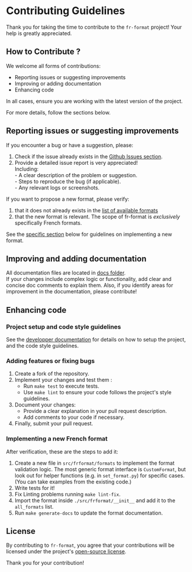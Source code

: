 # Contributing Guidelines

Thank you for taking the time to contribute to the `fr-format` project! Your help is greatly appreciated.

## How to Contribute ?

We welcome all forms of contributions: 

* Reporting issues or suggesting improvements
* Improving or adding documentation
* Enhancing code

In all cases, ensure you are working with the latest version of the project.

For more details, follow the sections below.

## Reporting issues or suggesting improvements

If you encounter a bug or have a suggestion, please:

1. Check if the issue already exists in the [Github Issues section](https://github.com/datagouv/fr-format/issues).
2. Provide a detailed issue report is very appreciated!\
   Including:\
              - A clear description of the problem or suggestion.\
              - Steps to reproduce the bug (if applicable).\
              - Any relevant logs or screenshots.

If you want to propose a new format, please verify:

1. that it does not already exists in the [list of available formats](./docs/formats.md)
2. that the new format is relevant. The scope of fr-format is _exclusively_ specifically French formats. 

See the [specific section](#implementing-a-new-french-format) below for guidelines on implementing a new format.

## Improving and adding documentation

All documentation files are located in [docs folder](./docs).\
If your changes include complex logic or functionality, add clear and concise doc comments to explain them.
Also, if you identify areas for improvement in the documentation, please contribute!

## Enhancing code

### Project setup and code style guidelines

See the [developper documentation](./docs/dev_documentation.md) for details on how to setup the project, and the code style guidelines.

### Adding features or fixing bugs

1. Create a fork of the repository.
2. Implement your changes and test them :
   - Run `make test` to execute tests.
   - Use `make lint` to ensure your code follows the project's style guidelines.
3. Document your changes:
   - Provide a clear explanation in your pull request description.
   - Add comments to your code if necessary.
4. Finally, submit your pull request.

### Implementing a new French format

After verification, these are the steps to add it:

1. Create a new file in `src/frformat/formats` to implement the format validation logic. The most generic format interface is `CustomFormat`, but look out for helper functions (e.g. in `set_format.py`) for specific cases. (You can take examples from the existing code.)
2. Write tests for it!
3. Fix Linting problems running `make lint-fix`.
4. Import the format inside `./src/frformat/__init__` and add it to the `all_formats` list. 
5. Run `make generate-docs` to update the format documentation. 

## License

By contributing to `fr-format`, you agree that your contributions will be licensed under the project's [open-source license](./LICENSE.md).

Thank you for your contribution!
